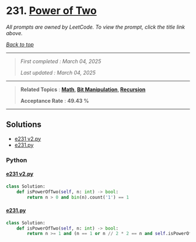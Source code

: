 # 231. [Power of Two](<https://leetcode.com/problems/power-of-two>)

*All prompts are owned by LeetCode. To view the prompt, click the title link above.*

*[Back to top](<../README.md>)*

------

> *First completed : March 04, 2025*
>
> *Last updated : March 04, 2025*

------

> **Related Topics** : **[Math](<by_topic/Math.md>), [Bit Manipulation](<by_topic/Bit Manipulation.md>), [Recursion](<by_topic/Recursion.md>)**
>
> **Acceptance Rate** : **49.43 %**

------

## Solutions

- [e231 v2.py](<../my-submissions/e231 v2.py>)
- [e231.py](<../my-submissions/e231.py>)
### Python
#### [e231 v2.py](<../my-submissions/e231 v2.py>)
```Python
class Solution:
    def isPowerOfTwo(self, n: int) -> bool:
        return n > 0 and bin(n).count('1') == 1
```

#### [e231.py](<../my-submissions/e231.py>)
```Python
class Solution:
    def isPowerOfTwo(self, n: int) -> bool:
        return n >= 1 and (n == 1 or n // 2 * 2 == n and self.isPowerOfTwo(n // 2))
```

